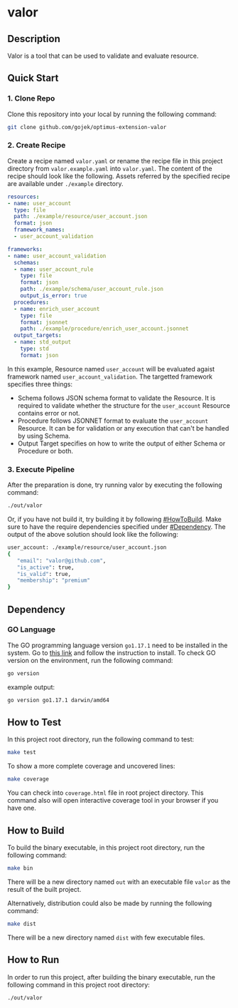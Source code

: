 # valor

## Description

Valor is a tool that can be used to validate and evaluate resource.

## Quick Start

### 1. Clone Repo

Clone this repository into your local by running the following command:

```zsh
git clone github.com/gojek/optimus-extension-valor
```

### 2. Create Recipe

Create a recipe named `valor.yaml` or rename the recipe file in
this project directory from `valor.example.yaml` into `valor.yaml`.
The content of the recipe should look like the following.
Assets referred by the specified recipe are available under `./example` directory.

```yaml
resources: 
- name: user_account
  type: file
  path: ./example/resource/user_account.json
  format: json
  framework_names:
  - user_account_validation

frameworks:
- name: user_account_validation
  schemas:
  - name: user_account_rule
    type: file
    format: json
    path: ./example/schema/user_account_rule.json
    output_is_error: true
  procedures:
  - name: enrich_user_account
    type: file
    format: jsonnet
    path: ./example/procedure/enrich_user_account.jsonnet
  output_targets:
  - name: std_output
    type: std
    format: json
```

In this example, Resource named `user_account` will be evaluated agaist
framework named `user_account_validation`. The targetted framework
specifies three things:

* Schema follows JSON schema format to validate the Resource. It is
required to validate whether the structure for the `user_account`
Resource contains error or not.
* Procedure follows JSONNET format to evaluate the `user_account` Resource.
It can be for validation or any execution that can't be handled by
using Schema.
* Output Target specifies on how to write the output of either Schema or
Procedure or both.

### 3. Execute Pipeline

After the preparation is done, try running valor by executing the following
command:

```zsh
./out/valor
```

Or, if you have not build it, try building it by following [#HowToBuild](#how-to-build).
Make sure to have the require dependencies specified under [#Dependency](#dependency).
The output of the above solution should look like the following:

```zsh
user_account: ./example/resource/user_account.json
{
   "email": "valor@github.com",
   "is_active": true,
   "is_valid": true,
   "membership": "premium"
}
```

## Dependency

### GO Language

The GO programming language version `go1.17.1` need to be installed
in the system. Go to [this link](https://golang.org/doc/install) and follow
the instruction to install. To check GO version on the environment, run the following command:

```bash
go version
```

example output:

```bash
go version go1.17.1 darwin/amd64
```

## How to Test

In this project root directory, run the following command to test:

```bash
make test
```

To show a more complete coverage and uncovered lines:

```bash
make coverage
```

You can check into `coverage.html` file in root project directory.
This command also will open interactive coverage tool in your browser if you have one.

## How to Build

To build the binary executable, in this project root directory, run the following command:

```bash
make bin
```

There will be a new directory named `out` with an executable file `valor` as the result of the built project.

Alternatively, distribution could also be made by running the following command:

```bash
make dist
```

There will be a new directory named `dist` with few executable files.

## How to Run

In order to run this project, after building the binary executable, run
the following command in this project root directory:

```bash
./out/valor
```
